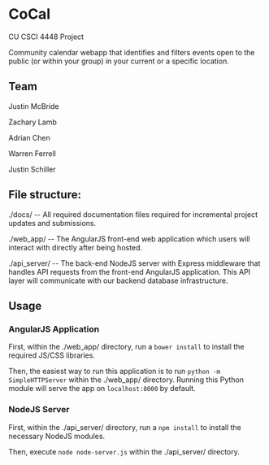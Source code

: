 # CoCal
CU CSCI 4448 Project

Community calendar webapp that identifies and filters events open to the public (or within your group) in your current or a specific location. 


## Team
Justin McBride

Zachary Lamb

Adrian Chen

Warren Ferrell

Justin Schiller 

## File structure:

  ./docs/ -- All required documentation files required for incremental project updates and submissions.

  ./web_app/ -- The AngularJS front-end web application which users will interact with directly after being hosted.

  ./api_server/ -- The back-end NodeJS server with Express middleware that handles API requests from the front-end AngularJS application. This API layer will communicate with our backend database infrastructure.


## Usage
### AngularJS Application
First, within the ./web_app/ directory, run a `bower install` to install the required JS/CSS libraries.

Then, the easiest way to run this application is to run `python -m SimpleHTTPServer` within the ./web_app/ directory. Running this Python module will serve the app on `localhost:8000` by default.
### NodeJS Server
First, within the ./api_server/ directory, run a `npm install` to install the necessary NodeJS modules.

Then, execute `node node-server.js` within the ./api_server/ directory.
